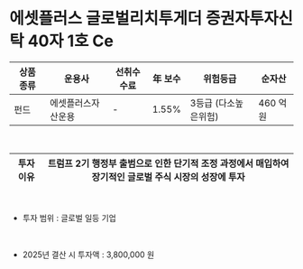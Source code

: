 # 에셋플러스 글로벌리치투게더 증권자투자신탁 40자 1호 Ce

| 상품 종류 | 운용사 | 선취수수료 | 年 보수 | 위험등급 | 순자산 |
|---|---|---|---|------|---|
| 펀드 | 에셋플러스자산운용 | - | 1.55% | 3등급 (다소높은위험) | 460 억원 |

<br>

| 투자 이유 | 트럼프 2기 행정부 출범으로 인한 단기적 조정 과정에서 매입하여 장기적인 글로벌 주식 시장의 성장에 투자 |
|---|-----------------|

<br>

* 투자 범위 : 글로벌 일등 기업
<br>

* 2025년 결산 시 투자액 : 3,800,000 원
